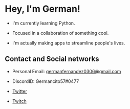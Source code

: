 # Hey, I'm German! 

+ I'm currently learning Python.

+ Focused in a collaboration of something cool.

+ I'm actually making apps to streamline people's lives.

## Contact and Social networks

+ Personal Email: germanfernandez0306@gmail.com

+ DiscordID: Germancito57#0477
+ [Twitter](https://twitter.com/GermanF74526236)
+ [Twitch](https://www.twitch.tv/germancito_57)
